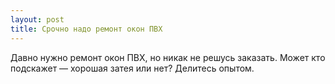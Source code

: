 ```yaml
---
layout: post 
title: Срочно надо ремонт окон ПВХ 
--- 
```

Давно нужно ремонт окон ПВХ, но никак не решусь заказать. Может кто подскажет — хорошая затея или нет? Делитесь опытом.